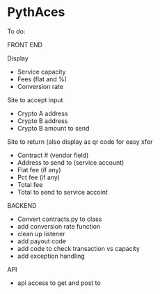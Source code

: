 # PythAces

To do:

FRONT END

Display 
- Service capacity
- Fees (flat and %)
- Conversion rate 

Site to accept input
- Crypto A address
- Crypto B address
- Crypto B amount to send
   
   
Site to return (also display as qr code for easy xfer
- Contract # (vendor field)
- Address to send to (service account)
- Flat fee (if any)
- Pct fee (if any)
- Total fee
- Total to send to service accoint

BACKEND

- Convert contracts.py to class
- add conversion rate function
- clean up listener
- add payout code
- add code to check transaction vs capacity
- add exception handling

API
- api access to get and post to 
